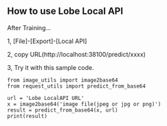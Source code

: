 ## How to use Lobe Local API

After Training...

1, [File]-[Export]-[Local API]

2, copy URL(http://localhost:38100/predict/xxxx)

3, Try it with this sample code.

```
from image_utils import image2base64
from request_utils import predict_from_base64

url = 'Lobe LocalAPI URL'
x = image2base64('image file(jpeg or jpg or png)')
result = predict_from_base64(x, url)
print(result)
```
